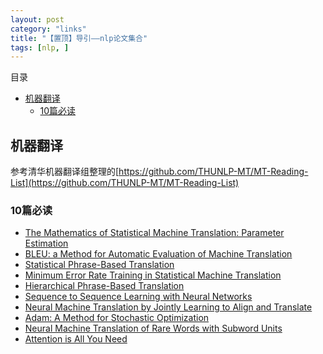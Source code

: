 ```yaml
---
layout: post
category: "links"
title: "【置顶】导引——nlp论文集合"
tags: [nlp, ]
---
```


目录

<!-- TOC -->

- [机器翻译](#机器翻译)
    - [10篇必读](#10篇必读)

<!-- /TOC -->

## 机器翻译

参考清华机器翻译组整理的[https://github.com/THUNLP-MT/MT-Reading-List](https://github.com/THUNLP-MT/MT-Reading-List)

### 10篇必读

+ [The Mathematics of Statistical Machine Translation: Parameter Estimation](http://aclweb.org/anthology/J93-2003)
+ [BLEU: a Method for Automatic Evaluation of Machine Translation](http://aclweb.org/anthology/P02-1040)
+ [Statistical Phrase-Based Translation](http://aclweb.org/anthology/N03-1017)
+ [Minimum Error Rate Training in Statistical Machine Translation](http://aclweb.org/anthology/P03-1021)
+ [Hierarchical Phrase-Based Translation](http://aclweb.org/anthology/J07-2003)
+ [Sequence to Sequence Learning with Neural Networks](https://papers.nips.cc/paper/5346-sequence-to-sequence-learning-with-neural-networks.pdf)
+ [Neural Machine Translation by Jointly Learning to Align and Translate](https://arxiv.org/pdf/1409.0473.pdf)
+ [Adam: A Method for Stochastic Optimization](https://arxiv.org/pdf/1412.6980)
+ [Neural Machine Translation of Rare Words with Subword Units](https://arxiv.org/pdf/1508.07909.pdf)
+ [Attention is All You Need](https://papers.nips.cc/paper/7181-attention-is-all-you-need.pdf)

